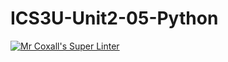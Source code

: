 # ICS3U-Unit2-05-Python

[![Mr Coxall's Super Linter](https://github.com/venika-sem/ICS3U-Unit2-05-Python/workflows/Mr%20Coxall's%20Super%20Linter/badge.svg)](https://github.com/venika-sem/ICS3U-Unit2-05-Python/actions/)
